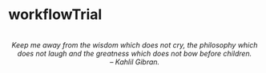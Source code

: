 # workflowTrial
<!-- QUOTE:START -->
<p align="center"><br><i>Keep me away from the wisdom which does not cry, the philosophy which does not laugh and the greatness which does not bow before children.</i><br><i>– Kahlil Gibran.</i><br></p>
<!-- QUOTE:END -->

